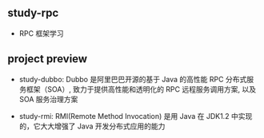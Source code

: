 ## study-rpc

- RPC 框架学习

## project preview

- study-dubbo: Dubbo 是阿里巴巴开源的基于 Java 的高性能 RPC 分布式服务框架（SOA）, 致力于提供高性能和透明化的 RPC 远程服务调用方案, 以及 SOA 服务治理方案

- study-rmi: RMI(Remote Method Invocation) 是用 Java 在 JDK1.2 中实现的，它大大增强了 Java 开发分布式应用的能力